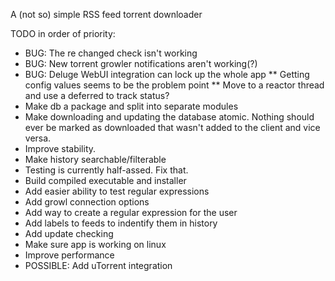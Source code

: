 A (not so) simple RSS feed torrent downloader

TODO in order of priority:

* BUG: The re changed check isn't working
* BUG: New torrent growler notifications aren't working(?)
* BUG: Deluge WebUI integration can lock up the whole app
** Getting config values seems to be the problem point
** Move to a reactor thread and use a deferred to track status?
* Make db a package and split into separate modules
* Make downloading and updating the database atomic. Nothing should ever be marked as downloaded that wasn't added to the client and vice versa.
* Improve stability.
* Make history searchable/filterable
* Testing is currently half-assed. Fix that.
* Build compiled executable and installer
* Add easier ability to test regular expressions
* Add growl connection options
* Add way to create a regular expression for the user
* Add labels to feeds to indentify them in history
* Add update checking
* Make sure app is working on linux
* Improve performance
* POSSIBLE: Add uTorrent integration

